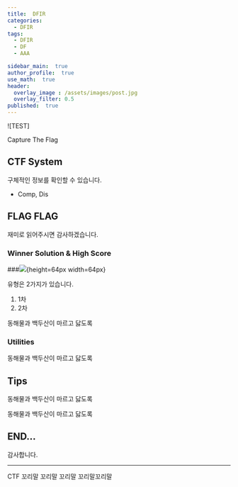```yaml
---
title:  DFIR
categories:
  - DFIR
tags: 
  - DFIR
  - DF
  - AAA

sidebar_main:  true
author_profile:  true
use_math:  true
header:
  overlay_image : /assets/images/post.jpg
  overlay_filter: 0.5
published:  true
---
```



![TEST]

Capture The Flag

## CTF System

 구체적인 정보를 확인할 수 있습니다.

- Comp, Dis

## FLAG FLAG

 재미로 읽어주시면 감사하겠습니다.

### Winner Solution & High Score

###![](a.png){height=64px width=64px}


유형은 2가지가 있습니다.

1. 1차
2. 2차

동해물과 백두산이 마르고 닳도록

### Utilities

동해물과 백두산이 마르고 닳도록

## Tips

동해물과 백두산이 마르고 닳도록


 동해물과 백두산이 마르고 닳도록
 

## END...

감사합니다.

---

CTF 꼬리말 꼬리말 꼬리말 꼬리말꼬리말
